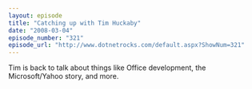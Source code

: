 ```yaml
---
layout: episode
title: "Catching up with Tim Huckaby"
date: "2008-03-04"
episode_number: "321"
episode_url: "http://www.dotnetrocks.com/default.aspx?ShowNum=321"
---
```


Tim is back to talk about things like Office development, the Microsoft/Yahoo story, and more.
